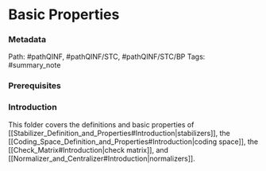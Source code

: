 # Basic Properties
### Metadata
Path: #pathQINF, #pathQINF/STC, #pathQINF/STC/BP 
Tags: #summary_note

### Prerequisites

### Introduction
This folder covers the definitions and basic properties of [[Stabilizer_Definition_and_Properties#Introduction|stabilizers]], the [[Coding_Space_Definition_and_Properties#Introduction|coding space]], the [[Check_Matrix#Introduction|check matrix]], and [[Normalizer_and_Centralizer#Introduction|normalizers]].
